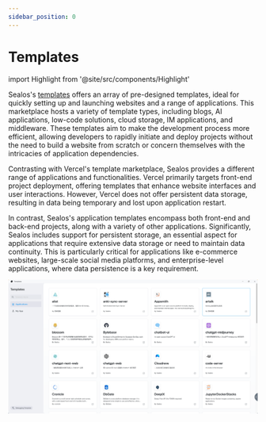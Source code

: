 ```yaml
---
sidebar_position: 0
---
```


# Templates

import Highlight from '@site/src/components/Highlight'

<Highlight content="Use a template" url="https://template.cloud.sealos.io" />

Sealos's [templates](https://template.cloud.sealos.io/) offers an array of pre-designed templates, ideal for quickly setting up and launching websites and a range of applications. This marketplace hosts a variety of template types, including blogs, AI applications, low-code solutions, cloud storage, IM applications, and middleware. These templates aim to make the development process more efficient, allowing developers to rapidly initiate and deploy projects without the need to build a website from scratch or concern themselves with the intricacies of application dependencies.

Contrasting with Vercel's template marketplace, Sealos provides a different range of applications and functionalities. Vercel primarily targets front-end project deployment, offering templates that enhance website interfaces and user interactions. However, Vercel does not offer persistent data storage, resulting in data being temporary and lost upon application restart.

In contrast, Sealos's application templates encompass both front-end and back-end projects, along with a variety of other applications. Significantly, Sealos includes support for persistent storage, an essential aspect for applications that require extensive data storage or need to maintain data continuity. This is particularly critical for applications like e-commerce websites, large-scale social media platforms, and enterprise-level applications, where data persistence is a key requirement.

![](./images/templates.png)